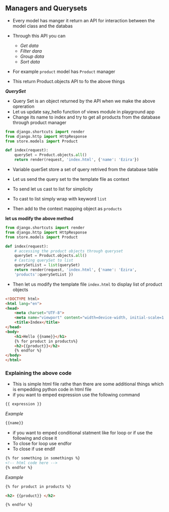 ## Managers and Querysets

- Every model has manger it return an API for interaction between the model class and the databas
- Through this API you can 
    -  _Get data_
    - _Filter dara_
    - _Group data_
    - _Sort data_

- For example `product` model has `Product` manager
- This return Product.objects API to fo the above things

___QuerySet___

- Query Set is an object returned by the API when we make the above opreration
- Let us update say_hello function of views module in playground app
- Change its name to index and try to get all products from the database through product manager

```python
from django.shortcuts import render
from django.http import HttpResponse
from store.models import Product

def index(request):
    querySet = Product.objects.all()
    return render(request, 'index.html', {'name': 'Ezira'})
```
- Variable querSet store a set of query retrived from the database table 

- Let us send the query set to the template file as context
- To send let us cast to list for simplicity
- To cast to list simply wrap with keyword `list`
- Then add to the context mapping object as `products`

__let us modify the above method__

```python
from django.shortcuts import render
from django.http import HttpResponse
from store.models import Product

def index(request):
    # accessing the product objects through queryset
    querySet = Product.objects.all()
    # Casting querySet to list
    querySetList = list(querySet)
    return render(request, 'index.html', {'name': 'Ezira',
    'products':querySetList })
```

- Then let us modify the template file `index.html`
to display list of product objects

```html
<!DOCTYPE html>
<html lang="en">
<head>
    <meta charset="UTF-8">
    <meta name="viewport" content="width=device-width, initial-scale=1.0">
    <title>Index</title>
</head>
<body>
    <h1>Hello {{name}}</h1>
    {% for product in products%}
    <h2>{{product}}</h2>
    {% endfor %}
</body>
</html>
```

### Explaining the above code

- This is simple html file rathe than there are some additional things which is empedding python code in html file
- if you want to emped expression use the following command

```html
{{ expression }}

```

_Example_

```html
{{name}}
```
- if you want to emped conditional statment like for loop or if use the following and close it
- To close for loop use endfor
- To close if use endif

```html
{% for something in somethings %}
<!-- html code here -->
{% endfor %}

```

_Example_

```html
{% for product in products %}

<h2> {{product}} </h2>

{% endfor %}
```